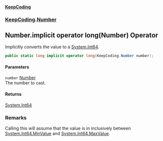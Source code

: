 #### [KeepCoding](index.md 'index')
### [KeepCoding](KeepCoding.md 'KeepCoding').[Number](Number.md 'KeepCoding.Number')
## Number.implicit operator long(Number) Operator
Implicitly converts the value to a [System.Int64](https://docs.microsoft.com/en-us/dotnet/api/System.Int64 'System.Int64').  
```csharp
public static long implicit operator long(KeepCoding.Number number);
```
#### Parameters
<a name='KeepCoding.Number.op_Implicitlong(KeepCoding.Number).number'></a>
`number` [Number](Number.md 'KeepCoding.Number')  
The number to cast.
  
#### Returns
[System.Int64](https://docs.microsoft.com/en-us/dotnet/api/System.Int64 'System.Int64')  
### Remarks
Calling this will assume that the value is in inclusively between [System.Int64.MinValue](https://docs.microsoft.com/en-us/dotnet/api/System.Int64.MinValue 'System.Int64.MinValue') and [System.Int64.MaxValue](https://docs.microsoft.com/en-us/dotnet/api/System.Int64.MaxValue 'System.Int64.MaxValue').  
